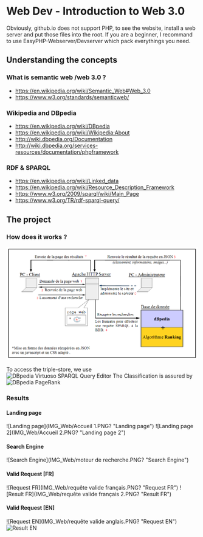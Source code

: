 # Web Dev - Introduction to Web 3.0

Obviously, github.io does not support PHP, to see the website, install a web server and put those files into the root.
If you are a beginner, I recommand to use EasyPHP-Webserver/Devserver which pack everythings you need.

## Understanding the concepts

### What is semantic web /web 3.0 ?
- https://en.wikipedia.org/wiki/Semantic_Web#Web_3.0
- https://www.w3.org/standards/semanticweb/

### Wikipedia and DBpedia
- https://en.wikipedia.org/wiki/DBpedia
- https://en.wikipedia.org/wiki/Wikipedia:About
- http://wiki.dbpedia.org/Documentation
- http://wiki.dbpedia.org/services-resources/documentation/phpframework

### RDF & SPARQL
- https://en.wikipedia.org/wiki/Linked_data
- https://en.wikipedia.org/wiki/Resource_Description_Framework
- https://www.w3.org/2009/sparql/wiki/Main_Page
- https://www.w3.org/TR/rdf-sparql-query/

## The project

### How does it works ?
![Project Architecture](IMG_Web/Architecture.png? "Project Architecture")

To access the triple-store, we use ![DBpedia Virtuoso SPARQL Query Editor](http://dbpedia.org/sparql)
The Classification is assured by ![DBpedia PageRank](http://people.aifb.kit.edu/ath/)

### Results

#### Landing page
![Landing page](IMG_Web/Accueil 1.PNG? "Landing page")
![Landing page 2](IMG_Web/Accueil 2.PNG? "Landing page 2")

#### Search Engine
![Search Engine](IMG_Web/moteur de recherche.PNG? "Search Engine")

#### Valid Request [FR]
![Request FR](IMG_Web/requête valide français.PNG? "Request FR")
![Result FR](IMG_Web/requête valide français 2.PNG? "Result FR")

#### Valid Request [EN]
![Request EN](IMG_Web/requête valide anglais.PNG? "Request EN")
![Result EN](IMG_Web/requête%20valide%20anglais%202.PNG? "Result EN")
